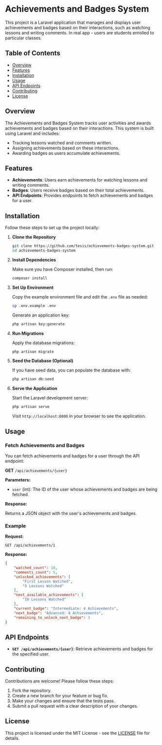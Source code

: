 # Achievements and Badges System

This project is a Laravel application that manages and displays user achievements and badges based on their interactions, such as watching lessons and writing comments. In real app - users are students enrolled to particular classes.

## Table of Contents

- [Overview](#overview)
- [Features](#features)
- [Installation](#installation)
- [Usage](#usage)
- [API Endpoints](#api-endpoints)
- [Contributing](#contributing)
- [License](#license)

## Overview

The Achievements and Badges System tracks user activities and awards achievements and badges based on their interactions. This system is built using Laravel and includes:

- Tracking lessons watched and comments written.
- Assigning achievements based on these interactions.
- Awarding badges as users accumulate achievements.

## Features

- **Achievements**: Users earn achievements for watching lessons and writing comments.
- **Badges**: Users receive badges based on their total achievements.
- **API Endpoints**: Provides endpoints to fetch achievements and badges for a user.

## Installation

Follow these steps to set up the project locally:

1. **Clone the Repository**

   ```bash
   git clone https://github.com/tesis/achievements-badges-system.git
   cd achievements-badges-system
   ```

2. **Install Dependencies**

   Make sure you have Composer installed, then run:

   ```bash
   composer install
   ```

3. **Set Up Environment**

   Copy the example environment file and edit the `.env` file as needed:

   ```bash
   cp .env.example .env
   ```

   Generate an application key:

   ```bash
   php artisan key:generate
   ```

4. **Run Migrations**

   Apply the database migrations:

   ```bash
   php artisan migrate
   ```

5. **Seed the Database (Optional)**

   If you have seed data, you can populate the database with:

   ```bash
   php artisan db:seed
   ```

6. **Serve the Application**

   Start the Laravel development server:

   ```bash
   php artisan serve
   ```

   Visit `http://localhost:8000` in your browser to see the application.

## Usage

### Fetch Achievements and Badges

You can fetch achievements and badges for a user through the API endpoint:

**GET** `/api/achievements/{user}`

**Parameters:**

- `user` (int): The ID of the user whose achievements and badges are being fetched.

**Response:**

Returns a JSON object with the user's achievements and badges.

### Example

**Request:**

```http
GET /api/achievements/1
```

**Response:**

```json
{
    "watched_count": 10,
    "comments_count": 5,
    "unlocked_achievements": [
        "First Lesson Watched",
        "5 Lessons Watched"
    ],
    "next_available_achievements": [
        "10 Lessons Watched"
    ],
    "current_badge": "Intermediate: 4 Achievements",
    "next_badge": "Advanced: 8 Achievements",
    "remaining_to_unlock_next_badge": 3
}
```

## API Endpoints

- **`GET /api/achievements/{user}`**: Retrieve achievements and badges for the specified user.

## Contributing

Contributions are welcome! Please follow these steps:

1. Fork the repository.
2. Create a new branch for your feature or bug fix.
3. Make your changes and ensure that the tests pass.
4. Submit a pull request with a clear description of your changes.

## License

This project is licensed under the MIT License - see the [LICENSE](LICENSE) file for details.










